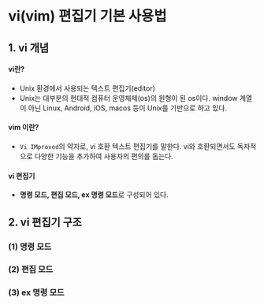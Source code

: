 # vi(vim) 편집기 기본 사용법
## 1. vi 개념
#### vi란? 
  - Unix 환경에서 사용되는 텍스트 편집기(editor)
  - Unix는 대부분의 현대적 컴퓨터 운영체제(os)의 원형이 된 os이다. window 계열이 아닌 Linux, Android, iOS, macos 등이 Unix를 기반으로 하고 있다.
#### vim 이란? 
  - `Vi IMproved`의 약자로, vi 호환 텍스트 편집기를 말한다. vi와 호환되면서도 독자적으로 다양한 기능을 추가하여 사용자의 편의를 돕는다.
#### vi 편집기
- **명령 모드, 편집 모드, ex 명령 모드**로 구성되어 있다.

## 2. vi 편집기 구조
### (1) 명령 모드

### (2) 편집 모드

### (3) ex 명령 모드
